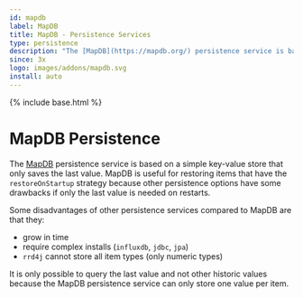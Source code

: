 ```yaml
---
id: mapdb
label: MapDB
title: MapDB - Persistence Services
type: persistence
description: "The [MapDB](https://mapdb.org/) persistence service is based on a simple key-value store that only saves the last value."
since: 3x
logo: images/addons/mapdb.svg
install: auto
---
```


<!-- Attention authors: Do not edit directly. Please add your changes to the appropriate source repository -->

{% include base.html %}

# MapDB Persistence

The [MapDB](https://mapdb.org/) persistence service is based on a simple key-value store that only saves the last value.
MapDB is useful for restoring items that have the `restoreOnStartup` strategy because other persistence options have some drawbacks if only the last value is needed on restarts.

Some disadvantages of other persistence services compared to MapDB are that they:

- grow in time
- require complex installs (`influxdb`, `jdbc`, `jpa`)
- `rrd4j` cannot store all item types (only numeric types)

It is only possible to query the last value and not other historic values because the MapDB persistence service can only store one value per item.

